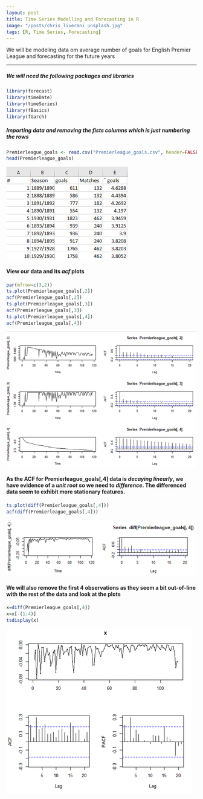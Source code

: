 ```yaml
---
layout: post
title: Time Series Modelling and Forecasting in R
image: "/posts/chris_liverani_unsplash.jpg"
tags: [R, Time Series, Forecasting]
---
```

We will be modeling data om average number of goals for English Premier League and forecasting for the future years

---
##### We will need the following packages and libraries

```r
library(forecast)
library(timeDate)
library(timeSeries)
library(fBasics)
library(fGarch)
```
##### Importing data and removing the fists columns which is just numbering the rows


```r
Premierleague_goals <- read.csv("Premierleague_goals.csv", header=FALSE, comment.char="#")[,-1]
head(Premierleague_goals)

```
![goals1](/img/posts/goals1.png "goals1")

#### View our data and its ***acf*** plots

```r
par(mfrow=c(3,2))
ts.plot(Premierleague_goals[,2])
acf(Premierleague_goals[,2])
ts.plot(Premierleague_goals[,3])
acf(Premierleague_goals[,3])
ts.plot(Premierleague_goals[,4])
acf(Premierleague_goals[,4])
```
![goals2](/img/posts/goals2.png "goals2")

#### As the ACF for Premierleague_goals[,4] data is ***decaying linearly***, we have evidence of a ***unit root*** so we need to ***difference***. The differenced data seem to exhibit more stationary features. 

```r
ts.plot(diff(Premierleague_goals[,4]))
acf(diff(Premierleague_goals[,4]))
```

![goals3](/img/posts/goals3.png "goals3")

#### We will also remove the first 4 observations as they seem a bit out-of-line with the rest of the data and look at the plots

```r
x=diff(Premierleague_goals[,4])
x=x[-(1:4)]
tsdisplay(x)
```
![goals4](/img/posts/goals4.png "goals4")

